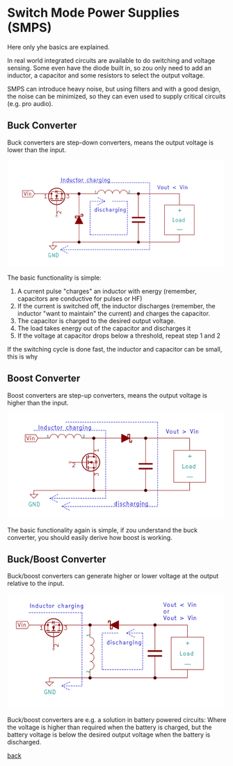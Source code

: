 # Switch Mode Power Supplies (SMPS)
Here only yhe basics are explained. 

In real world integrated circuits are available to do switching and voltage sensing. 
Some even have the diode built in, so zou only need to add an inductor, a capacitor and some resistors to select the output voltage.

SMPS can introduce heavy noise, but using filters and with a good design, the noise can be minimized, so they can even used 
to supply critical circuits (e.g. pro audio).

## Buck Converter

Buck converters are step-down converters, means the output voltage is lower than the input.

![Buck Converter](buck.png)

The basic functionality is simple:
1. A current pulse "charges" an inductor with energy (remember, capacitors are conductive for pulses or HF)
2. If the current is switched off, the inductor discharges (remember, the inductor "want to maintain" the current) and charges the capacitor.
3. The capacitor is charged to the desired output voltage.
4. The load takes energy out of the capacitor and discharges it
5. If the voltage at capacitor drops below a threshold, repeat step 1 and 2

If the switching cycle is done fast, the inductor and capacitor can be small, this is why 

## Boost Converter

Boost converters are step-up converters, means the output voltage is higher than the input.

![Boost Converter](boost.png)

The basic functionality again is simple, if zou understand the buck converter, you should easily derive how boost is working.

## Buck/Boost Converter

Buck/boost converters can generate higher or lower voltage at the output relative to the input.

![Buck Boost Converter](buck-boost.png)

Buck/boost converters are e.g. a solution in battery powered circuits: 
Where the voltage is higher than required when the battery is charged,
but the battery voltage is below the desired output voltage when the battery is discharged.

[back](../README.md) 